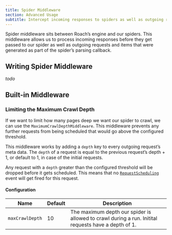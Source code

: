 ```yaml
---
title: Spider Middleware
section: Advanced Usage
subtitle: Intercept incoming responses to spiders as well as outgoing requests and items.
---
```


Spider middleware sits between Roach’s engine and our spiders. This middleware allows us to process incoming responses before they get passed to our spider as well as outgoing requests and items that were generated as part of the spider’s parsing callback.

## Writing Spider Middleware

_todo_

## Built-in Middleware

### Limiting the Maximum Crawl Depth

If we want to limit how many pages deep we want our spider to crawl, we can use the `MaximumCrawlDepthMiddleware`. This middleware prevents any further requests from being scheduled that would go above the configured threshold.

This middleware works by adding a `depth` key to every outgoing request’s meta data. The `depth` of a request is equal to the previous request’s depth + 1, or default to 1, in case of the initial requests.

Any request with a `depth` greater than the configured threshold will be dropped before it gets scheduled. This means that no [`RequestScheduling`](/docs/extensions#request-scheduling) event will get fired for this request.

#### Configuration

| Name            | Default | Description                                                  |
| --------------- | ------- | ------------------------------------------------------------ |
| `maxCrawlDepth` | 10      | The maximum depth our spider is allowed to crawl during a run. Initital requests have a depth of 1. |

